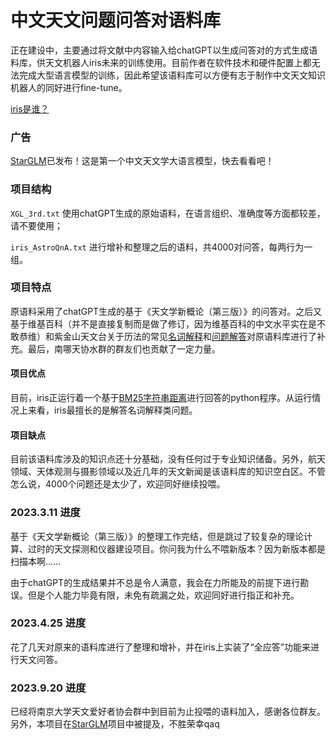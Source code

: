 # 中文天文问题问答对语料库

正在建设中，主要通过将文献中内容输入给chatGPT以生成问答对的方式生成语料库，供天文机器人iris未来的训练使用。目前作者在软件技术和硬件配置上都无法完成大型语言模型的训练，因此希望该语料库可以方便有志于制作中文天文知识机器人的同好进行fine-tune。

[iris是谁？](https://meteorcollector.github.io/2022/10/iris-manual/)

### 广告

[StarGLM](https://github.com/Yu-Yang-Li/StarGLM/)已发布！这是第一个中文天文学大语言模型，快去看看吧！

### 项目结构

`XGL_3rd.txt` 使用chatGPT生成的原始语料，在语言组织、准确度等方面都较差，请不要使用；

`iris_AstroQnA.txt` 进行增补和整理之后的语料，共4000对问答，每两行为一组。

### 项目特点

原语料采用了chatGPT生成的基于《天文学新概论（第三版）》的问答对。之后又基于维基百科（并不是直接复制而是做了修订，因为维基百科的中文水平实在是不敢恭维）和紫金山天文台关于历法的常见[名词解释](http://www.pmo.cas.cn/xwdt2019/kpdt2019/202203/t20220314_6389637.html)和[问题解答](http://www.pmo.cas.cn/xwdt2019/kpdt2019/202203/t20220317_6399980.html)对原语料库进行了补充。最后，南哪天协水群的群友们也贡献了一定力量。

#### 项目优点

目前，iris正运行着一个基于[BM25字符串距离](https://www.bilibili.com/video/BV19P4y1B7r4?p=2)进行回答的python程序。从运行情况上来看，iris最擅长的是解答名词解释类问题。

#### 项目缺点

目前该语料库涉及的知识点还十分基础，没有任何过于专业知识储备。另外，航天领域、天体观测与摄影领域以及近几年的天文新闻是该语料库的知识空白区。不管怎么说，4000个问题还是太少了，欢迎同好继续投喂。

### 2023.3.11 进度

基于《天文学新概论（第三版）》的整理工作完结，但是跳过了较复杂的理论计算、过时的天文探测和仪器建设项目。你问我为什么不喂新版本？因为新版本都是扫描本啊......

由于chatGPT的生成结果并不总是令人满意，我会在力所能及的前提下进行勘误。但是个人能力毕竟有限，未免有疏漏之处，欢迎同好进行指正和补充。

### 2023.4.25 进度

花了几天对原来的语料库进行了整理和增补，并在iris上实装了“全应答”功能来进行天文问答。

### 2023.9.20 进度

已经将南京大学天文爱好者协会群中到目前为止投喂的语料加入，感谢各位群友。另外，本项目在[StarGLM](https://github.com/Yu-Yang-Li/StarGLM/)项目中被提及，不胜荣幸qaq